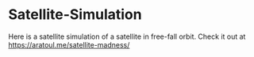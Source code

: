 # Satellite-Simulation
Here is a satellite simulation of a satellite in free-fall orbit. 
Check it out at https://aratoul.me/satellite-madness/
